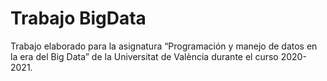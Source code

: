 # Trabajo BigData
Trabajo elaborado para la asignatura “Programación y manejo de datos en la era del Big Data” de la Universitat de València durante el curso 2020-2021.
